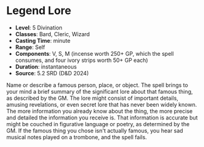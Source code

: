 # Legend Lore

- **Level**: 5 Divination
- **Classes**: Bard, Cleric, Wizard
- **Casting Time**: minute
- **Range**: Self
- **Components**: V, S, M (incense worth 250+ GP, which the spell consumes, and four ivory strips worth 50+ GP each)
- **Duration**: instantaneous
- **Source**: 5.2 SRD (D&D 2024)

Name or describe a famous person, place, or object. The spell brings to your mind a brief summary of the significant lore about that famous thing, as described by the GM. The lore might consist of important details, amusing revelations, or even secret lore that has never been widely known. The more information you already know about the thing, the more precise and detailed the information you receive is. That information is accurate but might be couched in figurative language or poetry, as determined by the GM. If the famous thing you chose isn't actually famous, you hear sad musical notes played on a trombone, and the spell fails.

